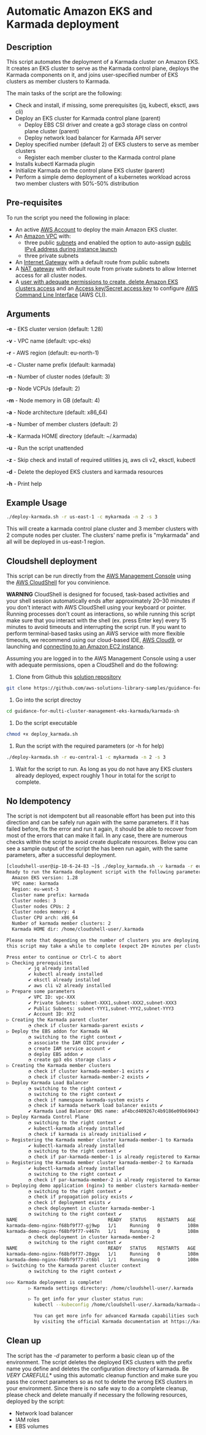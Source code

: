 # Automatic Amazon EKS and Karmada deployment

## Description

This script automates the deployment of a Karmada cluster on Amazon EKS. It creates an EKS cluster to serve as the Karmada control plane, deploys the Karmada components on it, and joins user-specified number of EKS clusters as member clusters to Karmada.

The main tasks of the script are the following:

- Check and install, if missing, some prerequisites (jq, kubectl, eksctl, aws cli)
- Deploy an EKS cluster for Karmada control plane (parent)
  - Deploy EBS CSI driver and create a gp3 storage class on control plane cluster (parent)
  - Deploy network load balancer for Karmada API server
- Deploy specified number (default 2) of EKS clusters to serve as member clusters
  - Register each member cluster to the Karmada control plane
- Installs kubectl Karmada plugin
- Initialize Karmada on the control plane EKS cluster (parent)
- Perform a simple demo deployment of a kubernetes workload across two member clusters with 50%-50% distribution

## Pre-requisites

To run the script you need the following in place:  

- An active [AWS Account](https://docs.aws.amazon.com/accounts/latest/reference/welcome-first-time-user.html) to deploy the main Amazon EKS cluster.
- Αn [Amazon VPC](https://docs.aws.amazon.com/directoryservice/latest/admin-guide/gsg_create_vpc.html) with:
  - three public [subnets](https://docs.aws.amazon.com/vpc/latest/userguide/create-subnets.html) and enabled the option to auto-assign [public IPv4 address during instance launch](https://docs.aws.amazon.com/AWSEC2/latest/UserGuide/using-instance-addressing.html#public-ip-addresses)
  - three private subnets
- An [Internet Gateway](https://docs.aws.amazon.com/vpc/latest/userguide/VPC_Internet_Gateway.html) with a default route from public subnets
- A [NAT gateway](https://docs.aws.amazon.com/vpc/latest/userguide/vpc-nat-gateway.html) with default route from private subnets to allow Internet access for all cluster nodes.
- A [user with adequate permissions to create, delete Amazon EKS clusters access](https://docs.aws.amazon.com/streams/latest/dev/setting-up.html) and an [Access key/Secret access key](https://docs.aws.amazon.com/IAM/latest/UserGuide/id_credentials_access-keys.html) to configure [AWS Command Line Interface](https://docs.aws.amazon.com/cli/latest/userguide/getting-started-install.html) (AWS CLI).

## Arguments

**-e** - EKS cluster version (default: 1.28) 

**-v** - VPC name (default: vpc-eks)  

**-r** - AWS region (default: eu-north-1)

**-c** - Cluster name prefix (default: karmada)

**-n** - Number of cluster nodes (default: 3)

**-p** - Node VCPUs (default: 2)

**-m** - Node memory in GB (default: 4)  

**-a** - Node architecture (default: x86_64)

**-s** - Number of member clusters (default: 2)

**-k** - Karmada HOME directory (default: ~/.karmada)

**-u** - Run the script unattended

**-z** - Skip check and install of required utilities jq, aws cli v2, eksctl, kubectl

**-d** - Delete the deployed EKS clusters and karmada resources

**-h** - Print help

## Example Usage

```bash
./deploy-karmada.sh -r us-east-1 -c mykarmada -n 2 -s 3
```

This will create a karmada control plane cluster and 3 member clusters with 2 compute nodes per cluster. The clusters' name prefix is "mykarmada" and all will be deployed in us-east-1 region.

## Cloudshell deployment

This script can be run directly from the [AWS Management Console](https://aws.amazon.com/console/) using the [AWS CloudShell](https://docs.aws.amazon.com/cloudshell/latest/userguide/welcome.html) for you convinience.

**WARNING** CloudShell is designed for focused, task-based activities and your shell session automatically ends after approximately 20–30 minutes if you don't interact with AWS CloudShell using your keyboard or pointer. Running processes don't count as interactions, so while running this script make sure that you interact with the shell (ex. press Enter key) every 15 minutes to avoid timeouts and interrupting the script run. If you want to perform terminal-based tasks using an AWS service with more flexible timeouts, we recommend using our cloud-based IDE, [AWS Cloud9](https://docs.aws.amazon.com/cloud9), or launching and [connecting to an Amazon EC2 instance](https://docs.aws.amazon.com/AWSEC2/latest/UserGuide/AccessingInstances.html).

Assuming you are logged in to the AWS Management Console using a user with adequate permissions, open a CloudShell and do the following:

1. Clone from Github this [solution repository](https://github.com/aws-solutions-library-samples/guidance-for-multi-cluster-management-eks-karmada)

```bash
git clone https://github.com/aws-solutions-library-samples/guidance-for-multi-cluster-management-eks-karmada.git
```

1. Go into the script directoy

```bash
cd guidance-for-multi-cluster-management-eks-karmada/karmada-sh
```

1. Do the script executable

```bash
chmod +x deploy_karmada.sh
```

1. Run the script with the required parameters (or -h for help)

```bash
./deploy-karmada.sh -r eu-central-1 -c mykarmada -n 2 -s 3
```

1. Wait for the script to run. As long as you do not have any EKS clusters already deployed, expect roughly 1 hour in total for the script to complete.

## No Idempotency

The script is not idempotent but all reasonable effort has been put into this direction and can be safely run again with the same parameters. If it has failed before, fix the error and run it again, it should be able to recover from most of the errors that can make it fail. In any case, there are numerous checks within the script to avoid create duplicate resources. Below you can see a sample output of the script the has been run again, with the same parameters, after a successful deployment.

```bash
[cloudshell-user@ip-10-6-24-83 ~]$ ./deploy_karmada.sh -v karmada -r eu-west-3 -c par-karmada
Ready to run the Karmada deployment script with the following parameters:
  Amazon EKS version: 1.28
  VPC name: karmada
  Region: eu-west-3
  Cluster name prefix: karmada
  Cluster nodes: 3
  Cluster nodes CPUs: 2
  Cluster nodes memory: 4
  Cluster CPU arch: x86_64
  Number of karmada member clusters: 2
  Karmada HOME dir: /home/cloudshell-user/.karmada

Please note that depending on the number of clusters you are deploying,
this script may take a while to complete (expect 20+ minutes per cluster).

Press enter to continue or Ctrl-C to abort     
▷ Checking prerequisites
        ✔ jq already installed
        ✔ kubectl already installed
        ✔ eksctl already installed
        ✔ aws cli v2 already installed
▷ Prepare some parameters
        ✔ VPC ID: vpc-XXX
        ✔ Private Subnets: subnet-XXX1,subnet-XXX2,subnet-XXX3
        ✔ Public Subnets: subnet-YYY1,subnet-YYY2,subnet-YYY3
        ✔ Account ID: XYZ
▷ Creating the Karmada parent cluster
        ◔ check if cluster karmada-parent exists ✔
▷ Deploy the EBS addon for Karmada HA
        ◔ switching to the right context ✔
        ◔ associate the IAM OIDC provider ✔
        ◔ create IAM service account ✔
        ◔ deploy EBS addon ✔
        ◔ create gp3 ebs storage class ✔
▷ Creating the Karmada member clusters
        ◔ check if cluster karmada-member-1 exists ✔
        ◔ check if cluster karmada-member-2 exists ✔
▷ Deploy Karmada Load Balancer
        ◔ switching to the right context ✔
        ◔ switching to the right context ✔
        ◔ check if namespace karmada-system exists ✔
        ◔ check if karmada network load balancer exists ✔
        ✔ Karmada Load Balancer DNS name: af4bcd409267c4b9186e09b69043f23f-8f6aba280018d831.elb.eu-west-3.amazonaws.com
▷ Deploy Karmada Control Plane
        ◔ switching to the right context ✔
        ✔ kubectl-karmada already installed
        ◔ check if karmada is already initialised ✔
▷ Registering the Karmada member cluster karmada-member-1 to Karmada
        ✔ kubectl-karmada already installed
        ◔ switching to the right context ✔
        ◔ check if par-karmada-member-1 is already registered to Karmada cluster ✔
▷ Registering the Karmada member cluster karmada-member-2 to Karmada
        ✔ kubectl-karmada already installed
        ◔ switching to the right context ✔
        ◔ check if par-karmada-member-2 is already registered to Karmada cluster ✔
▷ Deploying demo application (nginx) to member clusters karmada-member-1 and karmada-member-2
        ◔ switching to the right context ✔
        ◔ check if propagation policy exists ✔
        ◔ check if deployment exists ✔
        ◔ check deployment in cluster karmada-member-1
        ◔ switching to the right context ✔
NAME                                 READY   STATUS    RESTARTS   AGE
karmada-demo-nginx-f68bf9f77-gj9wp   1/1     Running   0          108m
karmada-demo-nginx-f68bf9f77-v467n   1/1     Running   0          108m
        ◔ check deployment in cluster karmada-member-2
        ◔ switching to the right context ✔
NAME                                 READY   STATUS    RESTARTS   AGE
karmada-demo-nginx-f68bf9f77-28ggx   1/1     Running   0          108m
karmada-demo-nginx-f68bf9f77-zt6bl   1/1     Running   0          108m
▷ Switching to the Karmada parent cluster context
        ◔ switching to the right context ✔

▷▷▷ Karmada deployment is complete!
        ▷ Karmada settings directory: /home/cloudshell-user/.karmada

        ▷ To get info for your cluster status run:
          kubectl --kubeconfig /home/cloudshell-user/.karmada/karmada-apiserver.config get clusters

          You can get more info for advanced Karmada capabilities such as multi-cluster scaling, multi-cluster failover or autoscaling across different clusters
          by visiting the official Karmada documentation at https://karmada.io/docs/userguide/ 
```

## Clean up

The script has the *-d* parameter to perform a basic clean up of the environment. The script deletes the deployed EKS clusters with the prefix name you define and deletes the configuration directory of karmada. Be *VERY CAREFULL** using this automatic cleanup function and make sure you pass the correct parameters so as not to delete the wrong EKS clusters in your environment. Since there is no safe way to do a complete cleanup, please check and delete manually if necessary the following resources, deployed by the script:

- Network load balancer
- IAM roles
- EBS volumes
